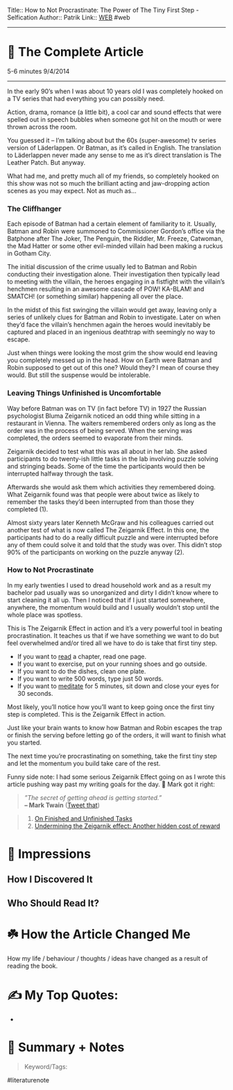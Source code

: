Title:: How to Not Procrastinate: The Power of The Tiny First Step - Selfication
Author:: Patrik
Link:: [WEB](https://web.archive.org/web/20161001120734/http://www.selfication.com/how-not-to-procrastinate/)
#web

---
# 🚀 The Complete Article
5-6 minutes 9/4/2014

---

In the early 90’s when I was about 10 years old I was completely hooked on a TV series that had everything you can possibly need.

Action, drama, romance (a little bit), a cool car and sound effects that were spelled out in speech bubbles when someone got hit on the mouth or were thrown across the room.

You guessed it – I’m talking about but the 60s (super-awesome) tv series version of Läderlappen. Or Batman, as it’s called in English. The translation to Läderlappen never made any sense to me as it’s direct translation is The Leather Patch. But anyway.

What had me, and pretty much all of my friends, so completely hooked on this show was not so much the brilliant acting and jaw-dropping action scenes as you may expect. Not as much as…

### The Cliffhanger

Each episode of Batman had a certain element of familiarity to it. Usually, Batman and Robin were summoned to Commissioner Gordon’s office via the Batphone after The Joker, The Penguin, the Riddler, Mr. Freeze, Catwoman, the Mad Hatter or some other evil-minded villain had been making a ruckus in Gotham City.

The initial discussion of the crime usually led to Batman and Robin conducting their investigation alone. Their investigation then typically lead to meeting with the villain, the heroes engaging in a fistfight with the villain’s henchmen resulting in an awesome cascade of POW! KA-BLAM! and SMATCH! (or something similar) happening all over the place.

In the midst of this fist swinging the villain would get away, leaving only a series of unlikely clues for Batman and Robin to investigate. Later on when they’d face the villain’s henchmen again the heroes would inevitably be captured and placed in an ingenious deathtrap with seemingly no way to escape.

Just when things were looking the most grim the show would end leaving you completely messed up in the head. How on Earth were Batman and Robin supposed to get out of this one? Would they? I mean of course they would. But still the suspense would be intolerable.

### Leaving Things Unfinished is Uncomfortable

Way before Batman was on TV (in fact before TV) in 1927 the Russian psychologist Bluma Zeigarnik noticed an odd thing while sitting in a restaurant in Vienna. The waiters remembered orders only as long as the order was in the process of being served. When the serving was completed, the orders seemed to evaporate from their minds.

Zeigarnik decided to test what this was all about in her lab. She asked participants to do twenty-ish little tasks in the lab involving puzzle solving and stringing beads. Some of the time the participants would then be interrupted halfway through the task.

Afterwards she would ask them which activities they remembered doing. What Zeigarnik found was that people were about twice as likely to remember the tasks they’d been interrupted from than those they completed (1).

Almost sixty years later Kenneth McGraw and his colleagues carried out another test of what is now called The Zeigarnik Effect. In this one, the participants had to do a really difficult puzzle and were interrupted before any of them could solve it and told that the study was over. This didn’t stop 90% of the participants on working on the puzzle anyway (2).

### How to Not Procrastinate

In my early twenties I used to dread household work and as a result my bachelor pad usually was so unorganized and dirty I didn’t know where to start cleaning it all up. Then I noticed that if I just started somewhere, anywhere, the momentum would build and I usually wouldn’t stop until the whole place was spotless.

This is The Zeigarnik Effect in action and it’s a very powerful tool in beating procrastination. It teaches us that if we have something we want to do but feel overwhelmed and/or tired all we have to do is take that first tiny step.

-   If you want to [read](https://web.archive.org/web/20161001120734/http://www.selfication.com/how-to-read-more-books/ "How to Read More Books & Become The Go-To Expert in Your Field") a chapter, read one page.
-   If you want to exercise, put on your running shoes and go outside.
-   If you want to do the dishes, clean one plate.
-   If you want to write 500 words, type just 50 words.
-   If you want to [meditate](https://web.archive.org/web/20161001120734/http://www.selfication.com/how-to-practice-mindfulness/ "How to Practice Mindfulness: A Beginners Guide") for 5 minutes, sit down and close your eyes for 30 seconds.

Most likely, you’ll notice how you’ll want to keep going once the first tiny step is completed. This is the Zeigarnik Effect in action.

Just like your brain wants to know how Batman and Robin escapes the trap or finish the serving before letting go of the orders, it will want to finish what you started.

The next time you’re procrastinating on something, take the first tiny step and let the momentum you build take care of the rest.

Funny side note: I had some serious Zeigarnik Effect going on as I wrote this article pushing way past my writing goals for the day. 🙂 Mark got it right:

> _”The secret of getting ahead is getting started.”_  
> **– Mark Twain** ([Tweet that](https://web.archive.org/web/20161001120734/http://ctt.ec/81r3U))

> 1.  [On Finished and Unfinished Tasks](https://web.archive.org/web/20161001120734/http://codeblab.com/wp-content/uploads/2009/12/On-Finished-and-Unfinished-Tasks.pdf)
> 2.  [Undermining the Zeigarnik effect: Another hidden cost of reward](https://web.archive.org/web/20161001120734/http://onlinelibrary.wiley.com/doi/10.1111/j.1467-6494.1982.tb00745.x/abstract;jsessionid=0CB94870FD441386F969438CBB4F7C8B.f03t02)
# 🎨 Impressions

## How I Discovered It

## Who Should Read It?

# ☘️ How the Article Changed Me

How my life / behaviour / thoughts / ideas have changed as a result of reading the book.

# ✍️ My Top Quotes:
- 


# 📒 Summary + Notes
>





> Keyword/Tags: 

#literaturenote 

